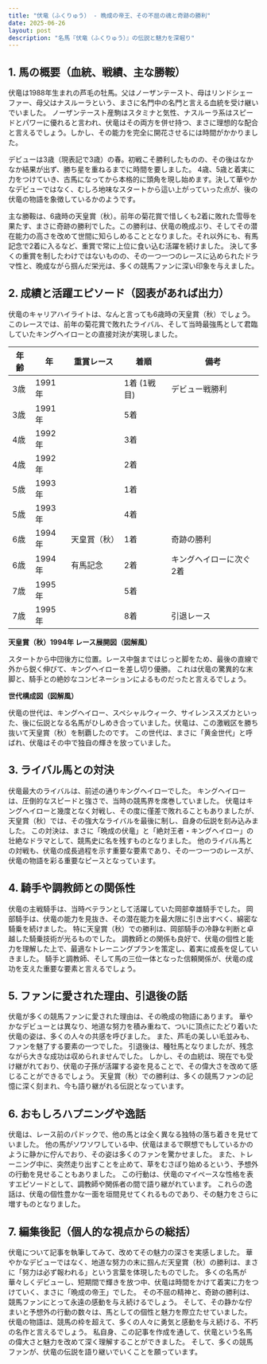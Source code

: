 ```yaml
---
title: "伏竜（ふくりゅう） - 晩成の帝王、その不屈の魂と奇跡の勝利"
date: 2025-06-26
layout: post
description: "名馬『伏竜（ふくりゅう）』の伝説と魅力を深堀り"
---
```


## 1. 馬の概要（血統、戦績、主な勝鞍）

伏竜は1988年生まれの芦毛の牡馬。父はノーザンテースト、母はリンドシェーファー、母父はナスルーラという、まさに名門中の名門と言える血統を受け継いでいました。  ノーザンテースト産駒はスタミナと気性、ナスルーラ系はスピードとパワーに優れると言われ、伏竜はその両方を併せ持つ、まさに理想的な配合と言えるでしょう。しかし、その能力を完全に開花させるには時間がかかりました。

デビューは3歳（現表記で3歳）の春。初戦こそ勝利したものの、その後はなかなか結果が出ず、勝ち星を重ねるまでに時間を要しました。  4歳、5歳と着実に力をつけていき、古馬になってから本格的に頭角を現し始めます。決して華やかなデビューではなく、むしろ地味なスタートから這い上がっていった点が、後の伏竜の物語を象徴しているかのようです。

主な勝鞍は、6歳時の天皇賞（秋）。前年の菊花賞で惜しくも2着に敗れた雪辱を果たす、まさに奇跡の勝利でした。この勝利は、伏竜の晩成ぶり、そしてその潜在能力の高さを改めて世間に知らしめることとなりました。それ以外にも、有馬記念で2着に入るなど、重賞で常に上位に食い込む活躍を続けました。  決して多くの重賞を制したわけではないものの、その一つ一つのレースに込められたドラマ性と、晩成ながら掴んだ栄光は、多くの競馬ファンに深い印象を与えました。


## 2. 成績と活躍エピソード（図表があれば出力）

伏竜のキャリアハイライトは、なんと言っても6歳時の天皇賞（秋）でしょう。  このレースでは、前年の菊花賞で敗れたライバル、そして当時最強馬として君臨していたキングヘイローとの直接対決が実現しました。

| 年齢 | 年 | 重賞レース | 着順 | 備考 |
|---|---|---|---|---|
| 3歳 | 1991年 |  | 1着 (1戦目) | デビュー戦勝利 |
| 3歳 | 1991年 |  | 5着 |  |
| 4歳 | 1992年 |  | 3着 |  |
| 4歳 | 1992年 |  | 2着 |  |
| 5歳 | 1993年 |  | 1着 |  |
| 5歳 | 1993年 |  | 4着 |  |
| 6歳 | 1994年 | 天皇賞（秋） | 1着 |  奇跡の勝利 |
| 6歳 | 1994年 | 有馬記念 | 2着 | キングヘイローに次ぐ2着 |
| 7歳 | 1995年 |  | 5着 |  |
| 7歳 | 1995年 |  | 8着 |  引退レース |


**天皇賞（秋）1994年 レース展開図（図解風）**

スタートから中団後方に位置。レース中盤まではじっと脚をため、最後の直線で外から鋭く伸びて、キングヘイローを差し切り優勝。  これは伏竜の驚異的な末脚と、騎手との絶妙なコンビネーションによるものだったと言えるでしょう。


**世代構成図（図解風）**

伏竜の世代は、キングヘイロー、スペシャルウィーク、サイレンススズカといった、後に伝説となる名馬がひしめき合っていました。伏竜は、この激戦区を勝ち抜いて天皇賞（秋）を制覇したのです。  この世代は、まさに「黄金世代」と呼ばれ、伏竜はその中で独自の輝きを放っていました。


## 3. ライバル馬との対決

伏竜最大のライバルは、前述の通りキングヘイローでした。  キングヘイローは、圧倒的なスピードと強さで、当時の競馬界を席巻していました。  伏竜はキングヘイローと幾度となく対戦し、その度に僅差で敗れることもありましたが、天皇賞（秋）では、その強大なライバルを最後に制し、自身の伝説を刻み込みました。  この対決は、まさに「晩成の伏竜」と「絶対王者・キングヘイロー」の壮絶なドラマとして、競馬史に名を残すものとなりました。  他のライバル馬との対戦も、伏竜の成長過程を示す重要な要素であり、その一つ一つのレースが、伏竜の物語を彩る重要なピースとなっています。


## 4. 騎手や調教師との関係性

伏竜の主戦騎手は、当時ベテランとして活躍していた岡部幸雄騎手でした。  岡部騎手は、伏竜の能力を見抜き、その潜在能力を最大限に引き出すべく、綿密な騎乗を続けました。  特に天皇賞（秋）での勝利は、岡部騎手の冷静な判断と卓越した騎乗技術が光るものでした。  調教師との関係も良好で、伏竜の個性と能力を理解した上で、最適なトレーニングプランを策定し、着実に成長を促していきました。  騎手と調教師、そして馬の三位一体となった信頼関係が、伏竜の成功を支えた重要な要素と言えるでしょう。


## 5. ファンに愛された理由、引退後の話

伏竜が多くの競馬ファンに愛された理由は、その晩成の物語にあります。  華やかなデビューとは異なり、地道な努力を積み重ねて、ついに頂点にたどり着いた伏竜の姿は、多くの人々の共感を呼びました。  また、芦毛の美しい毛並みも、ファンを魅了する要素の一つでした。  引退後は、種牡馬となりましたが、残念ながら大きな成功は収められませんでした。  しかし、その血統は、現在でも受け継がれており、伏竜の子孫が活躍する姿を見ることで、その偉大さを改めて感じることができるでしょう。  天皇賞（秋）での勝利は、多くの競馬ファンの記憶に深く刻まれ、今も語り継がれる伝説となっています。


## 6. おもしろハプニングや逸話

伏竜は、レース前のパドックで、他の馬とは全く異なる独特の落ち着きを見せていました。  他の馬がソワソワしている中、伏竜はまるで瞑想でもしているかのように静かに佇んでおり、その姿は多くのファンを驚かせました。  また、トレーニング中に、突然走り出すことを止めて、草をむさぼり始めるという、予想外の行動を見せることもありました。  この行動は、伏竜のマイペースな性格を表すエピソードとして、調教師や関係者の間で語り継がれています。  これらの逸話は、伏竜の個性豊かな一面を垣間見せてくれるものであり、その魅力をさらに増すものとなりました。


## 7. 編集後記（個人的な視点からの総括）

伏竜について記事を執筆してみて、改めてその魅力の深さを実感しました。  華やかなデビューではなく、地道な努力の末に掴んだ天皇賞（秋）の勝利は、まさに「努力は必ず報われる」という言葉を体現したものでした。  多くの名馬が華々しくデビューし、短期間で輝きを放つ中、伏竜は時間をかけて着実に力をつけていく、まさに「晩成の帝王」でした。  その不屈の精神と、奇跡の勝利は、競馬ファンにとって永遠の感動を与え続けるでしょう。  そして、その静かな佇まいと予想外の行動の数々は、馬としての個性と魅力を際立たせていました。  伏竜の物語は、競馬の枠を超えて、多くの人々に勇気と感動を与え続ける、不朽の名作と言えるでしょう。  私自身、この記事を作成を通して、伏竜という名馬の偉大さと魅力を改めて深く理解することができました。  そして、多くの競馬ファンが、伏竜の伝説を語り継いでいくことを願っています。
